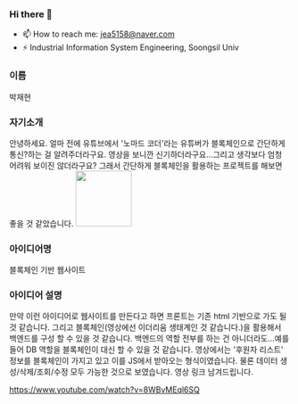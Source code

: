 ### Hi there 👋
- 📫 How to reach me: jea5158@naver.com
- ⚡ Industrial Information System Engineering, Soongsil Univ
<!--
**NeoGuRi95/NEoGuRi95** is a ✨ _special_ ✨ repository because its `README.md` (this file) appears on your GitHub profile.

Here are some ideas to get you started:

- 🔭 I’m currently working on ...
- 🌱 I’m currently learning ...
- 👯 I’m looking to collaborate on ...
- 🤔 I’m looking for help with ...
- 💬 Ask me about ...
- 📫 How to reach me: ...
- 😄 Pronouns: ...
- ⚡ Fun fact: ...
-->

### 이름
박재현

### 자기소개
안녕하세요. 얼마 전에 유튜브에서 '노마드 코더'라는 유튜버가 블록체인으로 간단하게 통신?하는 걸 알려주더라구요.
영상을 보니깐 신기하더라구요...그리고 생각보다 엄청 어려워 보이진 않더라구요?
그래서 간단하게 블록체인을 활용하는 프로젝트를 해보면 좋을 것 같았습니다.
<img src="https://t1.daumcdn.net/cfile/blog/9986C2375C47897710" width="100">

### 아이디어명
블록체인 기반 웹사이트
 
### 아이디어 설명
만약 이런 아이디어로 웹사이트를 만든다고 하면 프론트는 기존 html 기반으로 가도 될 것 같습니다.
그리고 블록체인(영상에선 이더리움 생태계인 것 같습니다.)을 활용해서 백엔드를 구성 할 수 있을 것 같습니다.
백엔드의 역할 전부를 하는 건 아니더라도...예를 들어 DB 역할을 블록체인이 대신 할 수 있을 것 같습니다.
영상에서는 '후원자 리스트' 정보를 블록체인이 가지고 있고 이를 JS에서 받아오는 형식이였습니다.
물론 데이터 생성/삭제/조회/수정 모두 가능한 것으로 보였습니다.
영상 링크 남겨드립니다.

https://www.youtube.com/watch?v=8WBvMEql6SQ
